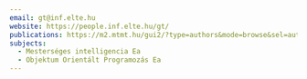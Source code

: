```yaml
---
email: gt@inf.elte.hu
website: https://people.inf.elte.hu/gt/
publications: https://m2.mtmt.hu/gui2/?type=authors&mode=browse&sel=authors10008552
subjects:
  - Mesterséges intelligencia Ea
  - Objektum Orientált Programozás Ea
---
```

